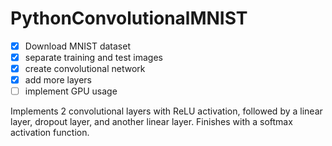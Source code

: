 # PythonConvolutionalMNIST

 - [X] Download MNIST dataset
 - [X] separate training and test images
 - [X] create convolutional network
 - [X] add more layers
 - [ ] implement GPU usage

Implements 2 convolutional layers with ReLU activation, followed by a linear layer, dropout layer, and another linear layer. Finishes with a softmax activation function.
